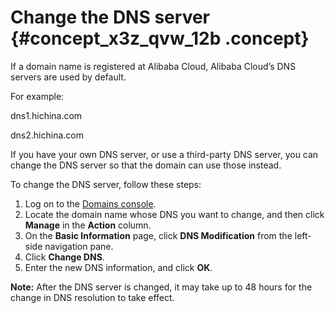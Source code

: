 # Change the DNS server {#concept_x3z_qvw_12b .concept}

If a domain name is registered at Alibaba Cloud, Alibaba Cloud’s DNS servers are used by default.

For example:

dns1.hichina.com

dns2.hichina.com

If you have your own DNS server, or use a third-party DNS server, you can change the DNS server so that the domain can use those instead.

To change the DNS server, follow these steps:

1.  Log on to the [Domains console](https://dc.console.aliyun.com).
2.  Locate the domain name whose DNS you want to change, and then click **Manage** in the **Action** column.
3.  On the **Basic Information** page, click **DNS Modification** from the left-side navigation pane.
4.  Click **Change DNS**.
5.  Enter the new DNS information, and click **OK**.

**Note:** After the DNS server is changed, it may take up to 48 hours for the change in DNS resolution to take effect.

